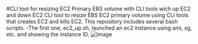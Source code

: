 #CLI tool for resizing EC2 Primary EBS volume with CLI tools wich up EC2 and down EC2
CLI tool to resize EBS EC2 primary volume using CLI tools that creates EC2 and kills EC2. 
This repository includes several bash scripts. 
-The first one, ec2_up.sh, launched an ec2 instance using ami, sg, etc. and showing the instance ID.
![image](https://user-images.githubusercontent.com/58728445/171665727-3c8d4f6b-8c1f-4d61-9708-c2d971025021.png)

